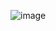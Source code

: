 ![image](https://user-images.githubusercontent.com/76105799/183304580-7f203f11-6ab0-40c4-a04e-07a0678cf4be.png)
